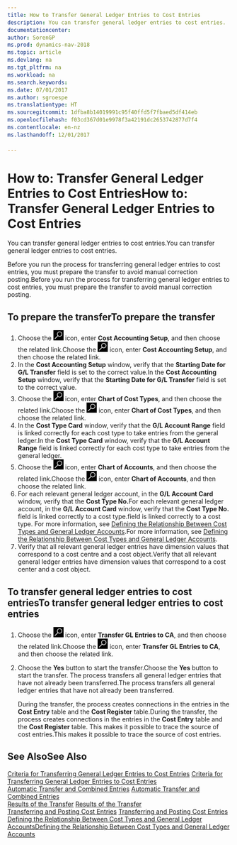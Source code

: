 ```yaml
---
title: How to Transfer General Ledger Entries to Cost Entries
description: You can transfer general ledger entries to cost entries.
documentationcenter: 
author: SorenGP
ms.prod: dynamics-nav-2018
ms.topic: article
ms.devlang: na
ms.tgt_pltfrm: na
ms.workload: na
ms.search.keywords: 
ms.date: 07/01/2017
ms.author: sgroespe
ms.translationtype: HT
ms.sourcegitcommit: 1dfba8b14019991c95f40ffd5f7fbaed5df414eb
ms.openlocfilehash: f03cd367d01e9978f3a42191dc2653742877d7f4
ms.contentlocale: en-nz
ms.lasthandoff: 12/01/2017

---
```

# <a name="how-to-transfer-general-ledger-entries-to-cost-entries"></a><span data-ttu-id="d2238-103">How to: Transfer General Ledger Entries to Cost Entries</span><span class="sxs-lookup"><span data-stu-id="d2238-103">How to: Transfer General Ledger Entries to Cost Entries</span></span>
<span data-ttu-id="d2238-104">You can transfer general ledger entries to cost entries.</span><span class="sxs-lookup"><span data-stu-id="d2238-104">You can transfer general ledger entries to cost entries.</span></span>  

<span data-ttu-id="d2238-105">Before you run the process for transferring general ledger entries to cost entries, you must prepare the transfer to avoid manual correction posting.</span><span class="sxs-lookup"><span data-stu-id="d2238-105">Before you run the process for transferring general ledger entries to cost entries, you must prepare the transfer to avoid manual correction posting.</span></span>  

## <a name="to-prepare-the-transfer"></a><span data-ttu-id="d2238-106">To prepare the transfer</span><span class="sxs-lookup"><span data-stu-id="d2238-106">To prepare the transfer</span></span>  

1.  <span data-ttu-id="d2238-107">Choose the ![Search for Page or Report](media/ui-search/search_small.png "Search for Page or Report icon") icon, enter **Cost Accounting Setup**, and then choose the related link.</span><span class="sxs-lookup"><span data-stu-id="d2238-107">Choose the ![Search for Page or Report](media/ui-search/search_small.png "Search for Page or Report icon") icon, enter **Cost Accounting Setup**, and then choose the related link.</span></span>  
2.  <span data-ttu-id="d2238-108">In the **Cost Accounting Setup** window, verify that the **Starting Date for G/L Transfer** field is set to the correct value.</span><span class="sxs-lookup"><span data-stu-id="d2238-108">In the **Cost Accounting Setup** window, verify that the **Starting Date for G/L Transfer** field is set to the correct value.</span></span>  
3.  <span data-ttu-id="d2238-109">Choose the ![Search for Page or Report](media/ui-search/search_small.png "Search for Page or Report icon") icon, enter **Chart of Cost Types**, and then choose the related link.</span><span class="sxs-lookup"><span data-stu-id="d2238-109">Choose the ![Search for Page or Report](media/ui-search/search_small.png "Search for Page or Report icon") icon, enter **Chart of Cost Types**, and then choose the related link.</span></span>  
4.  <span data-ttu-id="d2238-110">In the **Cost Type Card** window, verify that the **G/L Account Range** field is linked correctly for each cost type to take entries from the general ledger.</span><span class="sxs-lookup"><span data-stu-id="d2238-110">In the **Cost Type Card** window, verify that the **G/L Account Range** field is linked correctly for each cost type to take entries from the general ledger.</span></span>  
5.  <span data-ttu-id="d2238-111">Choose the ![Search for Page or Report](media/ui-search/search_small.png "Search for Page or Report icon") icon, enter **Chart of Accounts**, and then choose the related link.</span><span class="sxs-lookup"><span data-stu-id="d2238-111">Choose the ![Search for Page or Report](media/ui-search/search_small.png "Search for Page or Report icon") icon, enter **Chart of Accounts**, and then choose the related link.</span></span>  
6.  <span data-ttu-id="d2238-112">For each relevant general ledger account, in the **G/L Account Card** window, verify that the **Cost Type No.**</span><span class="sxs-lookup"><span data-stu-id="d2238-112">For each relevant general ledger account, in the **G/L Account Card** window, verify that the **Cost Type No.**</span></span> <span data-ttu-id="d2238-113">field is linked correctly to a cost type.</span><span class="sxs-lookup"><span data-stu-id="d2238-113">field is linked correctly to a cost type.</span></span> <span data-ttu-id="d2238-114">For more information, see [Defining the Relationship Between Cost Types and General Ledger Accounts](finance-defining-the-relationship-between-cost-types-and-general-ledger-accounts.md).</span><span class="sxs-lookup"><span data-stu-id="d2238-114">For more information, see [Defining the Relationship Between Cost Types and General Ledger Accounts](finance-defining-the-relationship-between-cost-types-and-general-ledger-accounts.md).</span></span>  
7.  <span data-ttu-id="d2238-115">Verify that all relevant general ledger entries have dimension values that correspond to a cost centre and a cost object.</span><span class="sxs-lookup"><span data-stu-id="d2238-115">Verify that all relevant general ledger entries have dimension values that correspond to a cost center and a cost object.</span></span>  

## <a name="to-transfer-general-ledger-entries-to-cost-entries"></a><span data-ttu-id="d2238-116">To transfer general ledger entries to cost entries</span><span class="sxs-lookup"><span data-stu-id="d2238-116">To transfer general ledger entries to cost entries</span></span>  
1.  <span data-ttu-id="d2238-117">Choose the ![Search for Page or Report](media/ui-search/search_small.png "Search for Page or Report icon") icon, enter **Transfer GL Entries to CA**, and then choose the related link.</span><span class="sxs-lookup"><span data-stu-id="d2238-117">Choose the ![Search for Page or Report](media/ui-search/search_small.png "Search for Page or Report icon") icon, enter **Transfer GL Entries to CA**, and then choose the related link.</span></span>  
2.  <span data-ttu-id="d2238-118">Choose the **Yes** button to start the transfer.</span><span class="sxs-lookup"><span data-stu-id="d2238-118">Choose the **Yes** button to start the transfer.</span></span> <span data-ttu-id="d2238-119">The process transfers all general ledger entries that have not already been transferred.</span><span class="sxs-lookup"><span data-stu-id="d2238-119">The process transfers all general ledger entries that have not already been transferred.</span></span>  

    <span data-ttu-id="d2238-120">During the transfer, the process creates connections in the entries in the **Cost Entry** table and the **Cost Register** table.</span><span class="sxs-lookup"><span data-stu-id="d2238-120">During the transfer, the process creates connections in the entries in the **Cost Entry** table and the **Cost Register** table.</span></span> <span data-ttu-id="d2238-121">This makes it possible to trace the source of cost entries.</span><span class="sxs-lookup"><span data-stu-id="d2238-121">This makes it possible to trace the source of cost entries.</span></span>  

## <a name="see-also"></a><span data-ttu-id="d2238-122">See Also</span><span class="sxs-lookup"><span data-stu-id="d2238-122">See Also</span></span>  
 <span data-ttu-id="d2238-123">[Criteria for Transferring General Ledger Entries to Cost Entries](finance-criteria-for-transferring-general-ledger-entries-to-cost-entries.md) </span><span class="sxs-lookup"><span data-stu-id="d2238-123">[Criteria for Transferring General Ledger Entries to Cost Entries](finance-criteria-for-transferring-general-ledger-entries-to-cost-entries.md) </span></span>  
 <span data-ttu-id="d2238-124">[Automatic Transfer and Combined Entries](finance-automatic-transfer-combined-entries.md) </span><span class="sxs-lookup"><span data-stu-id="d2238-124">[Automatic Transfer and Combined Entries](finance-automatic-transfer-combined-entries.md) </span></span>  
 <span data-ttu-id="d2238-125">[Results of the Transfer](finance-results-of-the-transfer.md) </span><span class="sxs-lookup"><span data-stu-id="d2238-125">[Results of the Transfer](finance-results-of-the-transfer.md) </span></span>  
 <span data-ttu-id="d2238-126">[Transferring and Posting Cost Entries](finance-transfer-and-post-cost-entries.md) </span><span class="sxs-lookup"><span data-stu-id="d2238-126">[Transferring and Posting Cost Entries](finance-transfer-and-post-cost-entries.md) </span></span>  
 [<span data-ttu-id="d2238-127">Defining the Relationship Between Cost Types and General Ledger Accounts</span><span class="sxs-lookup"><span data-stu-id="d2238-127">Defining the Relationship Between Cost Types and General Ledger Accounts</span></span>](finance-defining-the-relationship-between-cost-types-and-general-ledger-accounts.md)   

